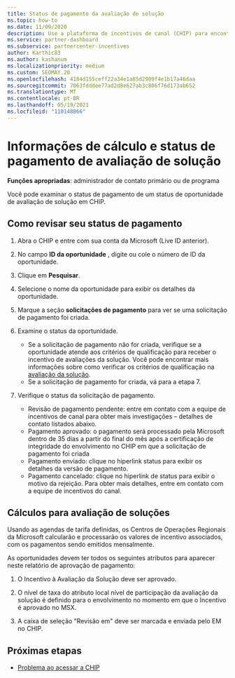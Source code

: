 ```yaml
---
title: Status de pagamento da avaliação de solução
ms.topic: how-to
ms.date: 11/09/2020
description: Use a plataforma de incentivos de canal (CHIP) para encontrar informações sobre oportunidades de avaliação da solução, seus cálculos e seu status de pagamento.
ms.service: partner-dashboard
ms.subservice: partnercenter-incentives
author: Karthic83
ms.author: kashanum
ms.localizationpriority: medium
ms.custom: SEOMAY.20
ms.openlocfilehash: 4184d155ceff22a34e1a85d2909f4e1b17a46daa
ms.sourcegitcommit: 7063fdddee77ad2d8e627ab3c806f76d173ab652
ms.translationtype: MT
ms.contentlocale: pt-BR
ms.lasthandoff: 05/19/2021
ms.locfileid: "110148866"
---
```

# <a name="solution-assessment-payment-status-and-calculation-info"></a>Informações de cálculo e status de pagamento de avaliação de solução

**Funções apropriadas**: administrador de contato primário ou de programa

Você pode examinar o status de pagamento de um status de oportunidade de avaliação de solução em CHIP.

## <a name="how-to-review-your-payment-status"></a>Como revisar seu status de pagamento

1. Abra o CHIP e entre com sua conta da Microsoft (Live ID anterior).
2. No campo **ID da oportunidade** , digite ou cole o número de ID da oportunidade.
3. Clique em **Pesquisar**.
4. Selecione o nome da oportunidade para exibir os detalhes da oportunidade.
5. Marque a seção **solicitações de pagamento** para ver se uma solicitação de pagamento foi criada.
6. Examine o status da oportunidade.

    - Se a solicitação de pagamento não for criada, verifique se a oportunidade atende aos critérios de qualificação para receber o incentivo de avaliações da solução. Você pode encontrar mais informações sobre como verificar os critérios de qualificação na [avaliação da solução](chip-solution-assessment.md).
    - Se a solicitação de pagamento for criada, vá para a etapa 7.
7. Verifique o status da solicitação de pagamento.

    - Revisão de pagamento pendente: entre em contato com a equipe de incentivos de canal para obter mais investigações – detalhes de contato listados abaixo.
    - Pagamento aprovado: o pagamento será processado pela Microsoft dentro de 35 dias a partir do final do mês após a certificação de integridade do envolvimento no CHIP em que a solicitação de pagamento foi criada
    -  Pagamento enviado: clique no hiperlink status para exibir os detalhes da versão de pagamento.
    - Pagamento cancelado: clique no hiperlink de status para exibir o motivo da rejeição. Para obter mais detalhes, entre em contato com a equipe de incentivos do canal.

## <a name="calculations-for-solutions-assessment"></a>Cálculos para avaliação de soluções

Usando as agendas de tarifa definidas, os Centros de Operações Regionais da Microsoft calcularão e processarão os valores de incentivo associados, com os pagamentos sendo emitidos mensalmente.

As oportunidades devem ter todos os seguintes atributos para aparecer neste relatório de aprovação de pagamento:

1. O Incentivo à Avaliação da Solução deve ser aprovado.

1. O nível de taxa do atributo local nível de participação da avaliação da solução é definido para o envolvimento no momento em que o Incentivo é aprovado no MSX.
 
1. A caixa de seleção "Revisão em" deve ser marcada e enviada pelo EM no CHIP.

## <a name="next-steps"></a>Próximas etapas

- [Problema ao acessar a CHIP](chip-access-trouble.md) 
